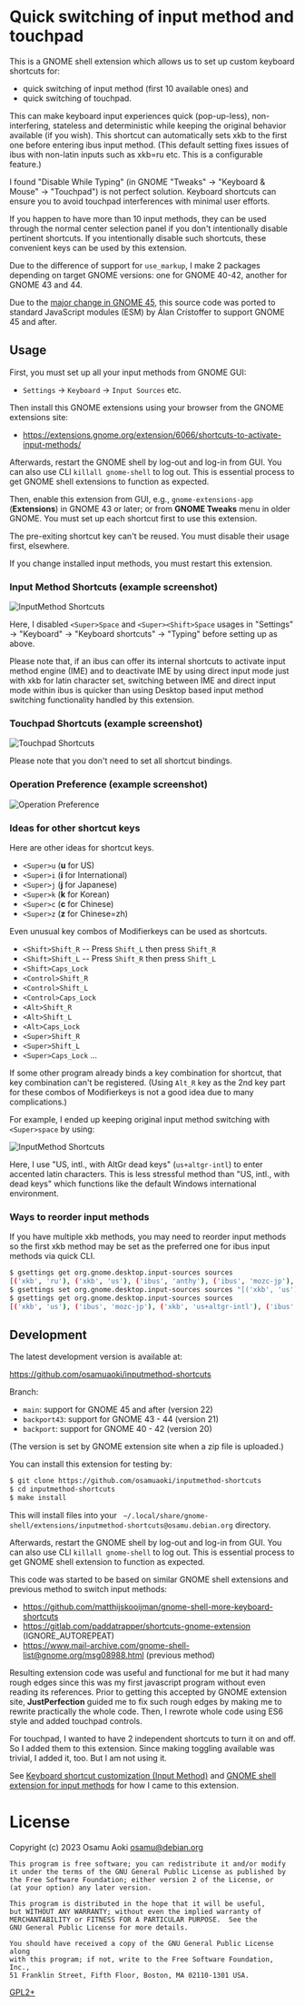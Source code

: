 Quick switching of input method and touchpad
============================================

This is a GNOME shell extension which allows us to set up custom keyboard
shortcuts for:
- quick switching of input method (first 10 available ones) and
- quick switching of touchpad.

This can make keyboard input experiences quick (pop-up-less), non-interfering,
stateless and deterministic while keeping the original behavior available (if
you wish).  This shortcut can automatically sets xkb to the first one before
entering ibus input method.  (This default setting fixes issues of ibus with
non-latin inputs such as xkb=ru etc. This is a configurable feature.)

I found "Disable While Typing" (in GNOME "Tweaks" -> "Keyboard & Mouse" ->
"Touchpad") is not perfect solution. Keyboard shortcuts can ensure you to avoid
touchpad interferences with minimal user efforts.

If you happen to have more than 10 input methods, they can be used through the
normal center selection panel if you don't intentionally disable pertinent
shortcuts.  If you intentionally disable such shortcuts, these convenient
keys can be used by this extension.

Due to the difference of support for `use_markup`, I make 2 packages depending
on target GNOME versions: one for GNOME 40-42, another for GNOME 43 and 44.

Due to the
[major change in GNOME 45](https://blogs.gnome.org/shell-dev/2023/09/02/extensions-in-gnome-45/),
this source code was ported to standard JavaScript modules (ESM) by Álan
Crístoffer to support GNOME 45 and after.

## Usage

First, you must set up all your input methods from GNOME GUI:

- `Settings` -> `Keyboard` -> `Input Sources` etc.

Then install this GNOME extensions using your browser from the GNOME extensions site:

- https://extensions.gnome.org/extension/6066/shortcuts-to-activate-input-methods/

Afterwards, restart the GNOME shell by log-out and log-in from GUI.  You can
also use CLI `killall gnome-shell` to log out.  This is essential process to
get GNOME shell extensions to function as expected.

Then, enable this extension from GUI, e.g., `gnome-extensions-app`
(**Extensions**) in GNOME 43 or later; or from **GNOME Tweaks** menu in older
GNOME. You must set up each shortcut first to use this extension.

The pre-exiting shortcut key can't be reused.  You must disable their usage
first, elsewhere.

If you change installed input methods, you must restart this extension.

### Input Method Shortcuts (example screenshot)

![InputMethod Shortcuts](pref-im.png)

Here, I disabled `<Super>Space` and `<Super><Shift>Space` usages in "Settings"
-> "Keyboard" -> "Keyboard shortcuts" -> "Typing" before setting up as above.

Please note that, if an ibus can offer its internal shortcuts to activate input
method engine (IME) and to deactivate IME by using direct input mode just with
xkb for latin character set, switching between IME and direct input mode within
ibus is quicker than using Desktop based input method switching functionality
handled by this extension.

### Touchpad Shortcuts (example screenshot)

![Touchpad Shortcuts](pref-tp.png)

Please note that you don't need to set all shortcut bindings.

### Operation Preference (example screenshot)

![Operation Preference](pref-op.png)

### Ideas for other shortcut keys

Here are other ideas for shortcut keys.

- `<Super>u` (**u** for US)
- `<Super>i` (**i** for International)
- `<Super>j` (**j** for Japanese)
- `<Super>k` (**k** for Korean)
- `<Super>c` (**c** for Chinese)
- `<Super>z` (**z** for Chinese=zh)

Even unusual key combos of Modifierkeys can be used as shortcuts.

- `<Shift>Shift_R` -- Press `Shift_L` then press `Shift_R`
- `<Shift>Shift_L` -- Press `Shift_R` then press `Shift_L`
- `<Shift>Caps_Lock`
- `<Control>Shift_R`
- `<Control>Shift_L`
- `<Control>Caps_Lock`
- `<Alt>Shift_R`
- `<Alt>Shift_L`
- `<Alt>Caps_Lock`
- `<Super>Shift_R`
- `<Super>Shift_L`
- `<Super>Caps_Lock`
...

If some other program already binds a key combination for shortcut, that key
combination can't be registered.  (Using `Alt_R` key as the 2nd key part for
these combos of Modifierkeys is not a good idea due to many complications.)

For example, I ended up keeping original input method switching with
`<Super>space` by using:

![InputMethod Shortcuts](pref-im-alt2.png)

Here, I use "US, intl., with AltGr dead keys" (`us+altgr-intl`) to enter
accented latin characters.  This is less stressful method than "US, intl., with
dead keys" which functions like the default Windows international environment.

### Ways to reorder input methods

If you have multiple xkb methods, you may need to reorder input methods so the
first xkb method may be set as the preferred one for ibus input methods via
quick CLI.

```sh
$ gsettings get org.gnome.desktop.input-sources sources
[('xkb', 'ru'), ('xkb', 'us'), ('ibus', 'anthy'), ('ibus', 'mozc-jp'), ('xkb', 'us+altgr-intl')]
$ gsettings set org.gnome.desktop.input-sources sources "[('xkb', 'us'), ('ibus', 'mozc-jp'), ('xkb', 'us+altgr-intl'), ('ibus', 'anthy'), ('xkb', 'ru')]"
$ gsettings get org.gnome.desktop.input-sources sources
[('xkb', 'us'), ('ibus', 'mozc-jp'), ('xkb', 'us+altgr-intl'), ('ibus', 'anthy'), ('xkb', 'ru')]
```

## Development

The latest development version is available at:

  https://github.com/osamuaoki/inputmethod-shortcuts

Branch:
* `main`: support for GNOME 45 and after (version 22)
* `backport43`: support for GNOME 43 - 44 (version 21)
* `backport`: support for GNOME 40 - 42 (version 20)

(The version is set by GNOME extension site when a zip file is uploaded.)

You can install this extension for testing by:

```sh
$ git clone https://github.com/osamuaoki/inputmethod-shortcuts
$ cd inputmethod-shortcuts
$ make install
```

This will install files into your `
~/.local/share/gnome-shell/extensions/inputmethod-shortcuts@osamu.debian.org`
directory.

Afterwards, restart the GNOME shell by log-out and log-in from GUI.  You can
also use CLI `killall gnome-shell` to log out.  This is essential process to
get GNOME shell extension to function as expected.

This code was started to be based on similar GNOME shell extensions and
previous method to switch input methods:
 - https://github.com/matthijskooijman/gnome-shell-more-keyboard-shortcuts
 - https://gitlab.com/paddatrapper/shortcuts-gnome-extension (IGNORE_AUTOREPEAT)
 - https://www.mail-archive.com/gnome-shell-list@gnome.org/msg08988.html (previous method)

Resulting extension code was useful and functional for me but it had many rough
edges since this was my first javascript program without even reading its
references. Prior to getting this accepted by GNOME extension site,
**JustPerfection** guided me to fix such rough edges by making me to rewrite
practically the whole code.  Then, I rewrote whole code using ES6 style and
added touchpad controls.

For touchpad, I wanted to have 2 independent shortcuts to turn it on and off.
So I added them to this extension.  Since making toggling available was
trivial, I added it, too.  But I am not using it.

See [Keyboard shortcut customization (Input Method)](https://osamuaoki.github.io/en/2023/02/25/debian-usability-2023/#keyboard-shortcut-customization-input-method)
and [GNOME shell extension for input methods](https://osamuaoki.github.io/en/2023/06/19/gnome-im-1/)
for how I came to this extension.

License
=======
Copyright (c) 2023 Osamu Aoki <osamu@debian.org>

    This program is free software; you can redistribute it and/or modify
    it under the terms of the GNU General Public License as published by
    the Free Software Foundation; either version 2 of the License, or
    (at your option) any later version.

    This program is distributed in the hope that it will be useful,
    but WITHOUT ANY WARRANTY; without even the implied warranty of
    MERCHANTABILITY or FITNESS FOR A PARTICULAR PURPOSE.  See the
    GNU General Public License for more details.

    You should have received a copy of the GNU General Public License along
    with this program; if not, write to the Free Software Foundation, Inc.,
    51 Franklin Street, Fifth Floor, Boston, MA 02110-1301 USA.

[GPL2+](LICENSE)

